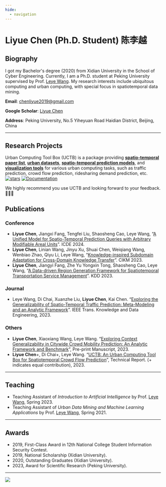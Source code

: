 ```yaml
---
hide:
  - navigation
---
```

# Liyue Chen (Ph.D. Student) 陈李越

## Biography

I got my Bachelor's degree (2020) from Xidian University in the School of Cyber Engineering. Currently, I am a Ph.D. student at Peking University supervised by Prof. [Leye Wang](https://wangleye.github.io/). My research interests include ubiquitous computing and urban computing, with special focus in spatiotemporal data mining.

**Email**: chenliyue2019@gmail.com

**Google Scholar**: [Liyue Chen](https://scholar.google.com/citations?user=qZm0HpgAAAAJ)

**Address**: Peking University, No.5 Yiheyuan Road Haidian District, Beijing, China

------

##  Research Projects

Urban Computing Tool Box (UCTB) is a package providing [**spatio-temporal paper list**](https://github.com/uctb/ST-Paper), [**urban datasets**](https://github.com/uctb/Urban-Dataset), [**spatio-temporal prediction models**](https://github.com/uctb/UCTB), and [**visualization tools**](https://github.com/uctb/visualization-tool-UCTB) for various urban computing tasks, such as traffic prediction, crowd flow prediction, ridesharing demand prediction, etc.  [![stars](https://img.shields.io/github/stars/uctb/UCTB?style=social)](https://github.com/uctb/UCTB) [![Documentation](https://img.shields.io/badge/api-reference-blue.svg)](https://uctb.github.io/UCTB/)

We highly recommend you use UCTB and looking forward to your feedback. 🤩🤩🤩

## Publications

### Conference

* **Liyue Chen**, Jiangxi Fang, Tengfei Liu, Shaosheng Cao, Leye Wang, “[A Unified Model for Spatio-Temporal Prediction Queries with Arbitrary Modifiable Areal Units](https://arxiv.org/abs/2403.07022)”. ICDE 2024.
* **Liyue Chen**, Linian Wang, Jinyu Xu, Shuai Chen, Weiqiang Wang, Wenbiao Zhao, Qiyu Li, Leye Wang,  “[Knowledge-inspired Subdomain Adaptation for Cross-Domain Knowledge Transfer](https://arxiv.org/abs/2308.09724)”. CIKM 2023.
* **Liyue Chen**, Jiangyi Fang, Zhe Yu Yongxin Tong, Shaosheng Cao, Leye Wang, “[A Data-driven Region Generation Framework for Spatiotemporal Transportation Service Management](https://arxiv.org/abs/2306.02806)”. KDD 2023.

### Journal

* Leye Wang, Di Chai, Xuanzhe Liu, **Liyue Chen**, Kai Chen. “[Exploring the Generalizability of Spatio-Temporal Traffic Prediction: Meta-Modeling and an Analytic Framework](https://ieeexplore.ieee.org/document/9627543)”. IEEE Trans. Knowledge and Data Engineering, 2023.

### Others

- **Liyue Chen**, Xiaoxiang Wang, Leye Wang. “[Exploring Context Generalizability in Citywide Crowd Mobility Prediction: An Analytic Framework and Benchmark](https://arxiv.org/pdf/2106.16046.pdf)”, Pre-print Manuscript, 2023.
- **Liyue Chen**+, Di Chai+, Leye Wang. “[UCTB: An Urban Computing Tool Box for Spatiotemporal Crowd Flow Prediction](https://arxiv.org/abs/2306.04144)”, Technical Report. (\+ indicates equal contribution), 2023.

------

## Teaching

* Teaching Assistant of *Introduction to Artificial Intelligence* by Prof. [Leye Wang](https://wangleye.github.io/), Spring 2023.
* Teaching Assistant of *Urban Data Mining and Machine Learning Applications* by Prof. [Leye Wang](https://wangleye.github.io/), Spring 2021.

------

## Awards

* 2019, First-Class Award in 12th National College Student Information Security Contest.
* 2019, National Scholarship (Xidian University).
* 2020, Outstanding Graduates (Xidian University).
* 2023, Award for Scientific Research (Peking University).

------

<a href="https://mapmyvisitors.com/web/1bvyh"  title="Visit tracker"><img src="https://mapmyvisitors.com/map.png?d=MkOmU8-cENHvLDVoz15i6zPrOyX0ePs86fD24bBgCAM&cl=ffffff" /></a>

